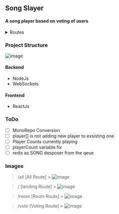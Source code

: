 ## Song Slayer

#### A song player based on voting of users

<details>
  <summary>Routes</summary>
  
  - Landing
    - creating Rooms
  - Join
    - Joining Rooms
  - vote
    - voting of songs
  - Room
    - voting on songs
    - adding songs for user to get vote

</details>

### Project Structure
![image](https://github.com/user-attachments/assets/22d9e042-f98b-4308-8c4d-c20516a88bd4)

#### Backend

- NodeJs
- WebSockets

#### Frontend

- ReactJs

### ToDo

- [ ] MonoRepo Conversion
- [ ] player[] is not adding new player to exsisting one
- [ ] Player Counts currently playing
- [ ] playerCount variable fix
- [ ] redis as SONG desposer from the qeue

### Images

> /all [All Route] > ![image](https://github.com/adityadeshlahre/songSlayer/assets/132184385/db66d9b2-0b23-49f7-9fbf-a25f0416b07d)

> / [landing Route] > ![image](https://github.com/adityadeshlahre/songSlayer/assets/132184385/544e12e4-3d7a-4da7-8785-208451018119)

> /room [Room Route] > ![image](https://github.com/adityadeshlahre/songSlayer/assets/132184385/82f63a6d-0718-46ce-88aa-f83a3952da5b)

> /vote [Voting Route] > ![image](https://github.com/adityadeshlahre/songSlayer/assets/132184385/8c63d7dc-3f6a-4123-9aeb-c79daf748033)
